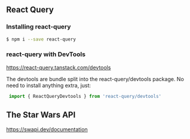 ## React Query

### Installing react-query
```bash
$ npm i --save react-query
```

### react-query with DevTools
https://react-query.tanstack.com/devtools

The devtools are bundle split into the react-query/devtools package. No need to install anything extra, just:
```js
 import { ReactQueryDevtools } from 'react-query/devtools'
```

## The Star Wars API
https://swapi.dev/documentation
